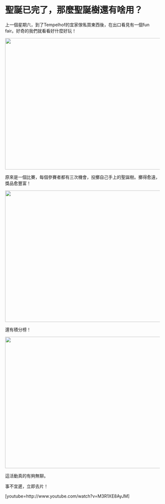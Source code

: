 # 聖誕已完了，那麼聖誕樹還有啥用？

<p>
上一個星期六，到了Tempelhof的宜家傢俬買東西後，在出口看見有一個fun fair。好奇的我們就看看好什麼好玩！
</p>
<img alt="" src="http://lh4.ggpht.com/_I4SeLkOXNtg/TSof0i1X_rI/AAAAAAAAWcg/9BTu-IuBC-A/s640/P1090083.JPG" title="tree tossing1" class="alignnone" width="640" height="427" />
<p>
原來是一個比賽，每個參賽者都有三次機會，投擲自己手上的聖誕樹。擲得愈遠，獎品愈豐富！
</p>
<img alt="" src="http://lh6.ggpht.com/_I4SeLkOXNtg/TSof_pb5WNI/AAAAAAAAWcg/kJfSBoHJOBs/s640/P1090078.JPG" title="tree tossing2" class="alignnone" width="640" height="427" />
<p>
還有積分榜！
</p>
<img alt="" src="http://lh6.ggpht.com/_I4SeLkOXNtg/TSogKZxyQ_I/AAAAAAAAWcg/hOOzqSR-xdQ/s640/P1090079.JPG" title="tree tossing3" class="alignnone" width="640" height="427" />
<p>
這活動真的有夠無聊。
</p>
<p>
事不宜遲，立即去片！
</p>
[youtube=http://www.youtube.com/watch?v=M3R1XE8AyJM]